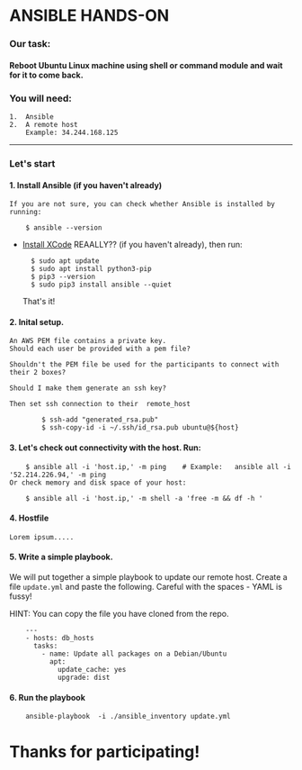 # ANSIBLE HANDS-ON

### Our task:

#### Reboot Ubuntu Linux machine using shell or command module and wait for it to come back.

### You will need:

    1.  Ansible
    2.  A remote host
        Example: 34.244.168.125
------
### Let's start
#### 1. Install Ansible (if you haven't already)
    If you are not sure, you can check whether Ansible is installed by running:
        
        $ ansible --version

- [Install XCode](https://developer.apple.com/xcode/) REAALLY?? (if you haven't already), then run:
        
        $ sudo apt update
        $ sudo apt install python3-pip
        $ pip3 --version
        $ sudo pip3 install ansible --quiet

    That's it!

#### 2. Inital setup. 

    An AWS PEM file contains a private key.  
    Should each user be provided with a pem file? 

    Shouldn't the PEM file be used for the participants to connect with their 2 boxes?

    Should I make them generate an ssh key?

    Then set ssh connection to their  remote_host

            $ ssh-add "generated_rsa.pub"
            $ ssh-copy-id -i ~/.ssh/id_rsa.pub ubuntu@${host}

#### 3. Let's check out connectivity with the host. Run:

        $ ansible all -i 'host.ip,' -m ping    # Example:   ansible all -i '52.214.226.94,' -m ping
    Or check memory and disk space of your host:

        $ ansible all -i 'host.ip,' -m shell -a 'free -m && df -h '

#### 4. Hostfile

    Lorem ipsum.....

#### 5. Write a simple playbook.

We will put together a simple playbook to update our remote host. 
Create a file `update.yml` and paste the following. Careful with the spaces - YAML is fussy! 
    
HINT: You can copy the file you have cloned from the repo. 

        ---
        - hosts: db_hosts
          tasks:
            - name: Update all packages on a Debian/Ubuntu
              apt:
                update_cache: yes
                upgrade: dist


#### 6. Run the playbook

        ansible-playbook  -i ./ansible_inventory update.yml


# Thanks for participating!